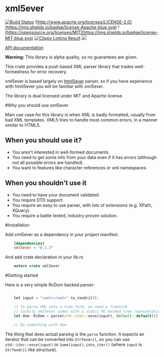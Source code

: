 # xml5ever

[![Build Status](https://travis-ci.org/Ygg01/xml5ever.svg?branch=master)](https://travis-ci.org/Ygg01/xml5ever) ![http://www.apache.org/licenses/LICENSE-2.0](https://img.shields.io/badge/license-Apache-blue.svg) ![https://opensource.org/licenses/MIT](https://img.shields.io/badge/license-MIT-blue.svg)
[![Clippy Linting Result](http://clippy.bashy.io/github/Ygg01/xml5ever/master/badge.svg)](http://clippy.bashy.io/github/Ygg01/xml5ever/master/log)
[![](http://meritbadge.herokuapp.com/xml5ever)](https://crates.io/crates/xml5ever)

[API documentation](https://Ygg01.github.io/docs/xml5ever/xml5ever/index.html)

**Warning:** This library is alpha quality, so no guarantees are given.

This crate provides a push based XML parser library that trades well-formedness for error recovery.

xml5ever is based largely on [html5ever](https://github.com/servo/html5ever) parser, so if you have experience with html5ever you will be familiar with xml5ever.

The library is dual licensed under MIT and Apache license.

#Why you should use xml5ever

Main use case for this library is when XML is badly formatted, usually from bad XML
templates. XML5 tries to handle most common errors, in a manner similar to HTML5.

## When you should use it?

  - You aren't interested in well-formed documents.
  - You need to get some info from your data even if it has errors (although not all possible errors are handled).
  - You want to features like character references or xml namespaces.

## When you shouldn't use it

  - You need to have your document validated.
  - You require DTD support.
  - You require an easy to use parser, with lots of extensions (e.g. XPath, XQuery).
  - You require a battle tested, industry proven solution.

#Installation

Add xml5ever as a dependency in your project manifest.

```toml
    [dependencies]
    xml5ever = "0.1.3"
```

And add crate declaration in your lib.rs

```rust
    extern crate xml5ever
```

#Getting started

Here is a very simple RcDom backed parser:

```rust

    let input = "<xml></xml>".to_tendril();

    // To parse XML into a tree form, we need a TreeSink
    // luckily xml5ever comes with a static RC backed tree represetation.
    let dom: RcDom = parse(std::iter::once(input), Default::default());

    // Do something with dom

```
The thing that does actual parsing is the `parse` function. It expects an iterator that can be converted into `StrTendril`, so you can use `std::iter::once(input)` or  `Some(input).into_iter()` (where `input` is `StrTendril` like structure).
